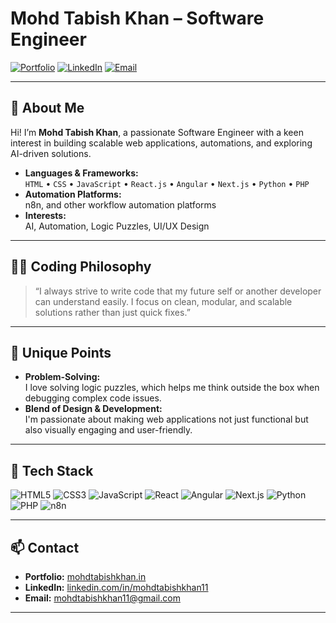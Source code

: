 # Mohd Tabish Khan – Software Engineer

[![Portfolio](https://img.shields.io/badge/Portfolio-mohdtabishkhan.in-blue)](https://mohdtabishkhan.in)
[![LinkedIn](https://img.shields.io/badge/LinkedIn-mohdtabishkhan11-blue?logo=linkedin)](https://www.linkedin.com/in/mohdtabishkhan11/)
[![Email](https://img.shields.io/badge/Email-mohdtabishkhan11@gmail.com-red?logo=gmail)](mailto:mohdtabishkhan11@gmail.com)

---

## 👋 About Me

Hi! I’m **Mohd Tabish Khan**, a passionate Software Engineer with a keen interest in building scalable web applications, automations, and exploring AI-driven solutions.

- **Languages & Frameworks:**  
  `HTML` • `CSS` • `JavaScript` • `React.js` • `Angular` • `Next.js` • `Python` • `PHP`
- **Automation Platforms:**  
  n8n, and other workflow automation platforms
- **Interests:**  
  AI, Automation, Logic Puzzles, UI/UX Design

---

## 🧑‍💻 Coding Philosophy

> “I always strive to write code that my future self or another developer can understand easily. I focus on clean, modular, and scalable solutions rather than just quick fixes.”

---

## 🎯 Unique Points

- **Problem-Solving:**  
  I love solving logic puzzles, which helps me think outside the box when debugging complex code issues.
- **Blend of Design & Development:**  
  I'm passionate about making web applications not just functional but also visually engaging and user-friendly.

---

## 🚀 Tech Stack

![HTML5](https://img.shields.io/badge/-HTML5-E34F26?logo=html5&logoColor=fff)
![CSS3](https://img.shields.io/badge/-CSS3-1572B6?logo=css3&logoColor=fff)
![JavaScript](https://img.shields.io/badge/-JavaScript-F7DF1E?logo=javascript&logoColor=000)
![React](https://img.shields.io/badge/-React-61DAFB?logo=react&logoColor=000)
![Angular](https://img.shields.io/badge/-Angular-DD0031?logo=angular&logoColor=fff)
![Next.js](https://img.shields.io/badge/-Next.js-000?logo=next.js&logoColor=fff)
![Python](https://img.shields.io/badge/-Python-3776AB?logo=python&logoColor=fff)
![PHP](https://img.shields.io/badge/-PHP-777BB4?logo=php&logoColor=fff)
![n8n](https://img.shields.io/badge/-n8n-FE8040?logo=n8n&logoColor=fff)

---

## 📫 Contact

- **Portfolio:** [mohdtabishkhan.in](https://mohdtabishkhan.in)
- **LinkedIn:** [linkedin.com/in/mohdtabishkhan11](https://www.linkedin.com/in/mohdtabishkhan11/)
- **Email:** mohdtabishkhan11@gmail.com

---

